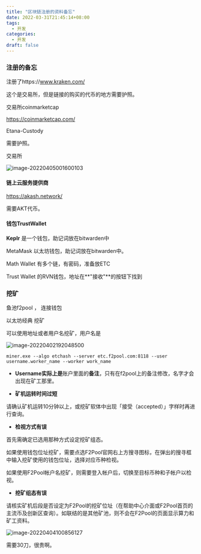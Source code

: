 ```yaml
---
title: "区块链注册的资料备忘"
date: 2022-03-31T21:45:14+08:00
tags:
  - 开发	
categories:
  - 开发
draft: false
---
```


### 注册的备忘

注册了https://www.kraken.com/

这个是交易所，但是链接的购买的代币的地方需要护照。

交易所coinmarketcap

https://coinmarketcap.com/

Etana-Custody

需要护照。

交易所

![image-20220405001600103](../../../../../../../AppData/Roaming/Typora/typora-user-images/image-20220405001600103.png)

#### 链上云服务提供商

https://akash.network/

需要AKT代币。



#### 钱包TrustWallet



**Keplr** 是一个钱包，助记词放在bitwarden中

MetaMask 以太坊钱包，助记词放在bitwarden中。

Math Wallet  有多个链，有密码，准备放ETC

Trust Wallet  的RVN钱包，地址在**"接收"**的按钮下找到

### 挖矿

鱼池f2pool ， 连接钱包

以太坊经典 挖矿

可以使用地址或者用户名挖矿，用户名是

![image-20220402192048500](https://s2.loli.net/2022/04/02/5ghiCzfILeXQOZb.jpg)

```
miner.exe --algo etchash --server etc.f2pool.com:8118 --user username.worker_name --worker work_name
```

- **Username实际上是**账户里面的**备注**，只有在f2pool上的备注修改，名字才会出现在矿工那里。



- **矿机运转时间过短**

请确认矿机运转10分钟以上，或挖矿软体中出现「接受（accepted）」字样时再进行查询。

- **检视方式有误**

首先需确定已选用那种方式设定挖矿组态。

如果使用钱包位址挖矿，需要点选F2Pool官网右上方搜寻图标，在弹出的搜寻框中输入挖矿使用的钱包位址，选择对应币种检视。

如果使用F2Pool帐户名挖矿，则需要登入帐户后，切换至目标币种和子帐户以检视。

- **挖矿组态有误**

请核实矿机后段是否设定为F2Pool的挖矿位址（在帮助中心介面或F2Pool首页的主流币及创新区查询）。如联结的是其他矿池，则不会在F2Pool的页面显示算力和矿工资料。

![image-20220404100856127](../../../../../../../AppData/Roaming/Typora/typora-user-images/image-20220404100856127.png)

需要30刀，很贵啊。

